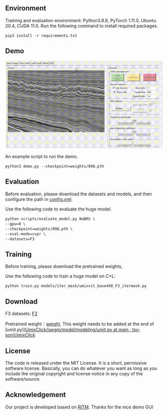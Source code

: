 ## Environment
Training and evaluation environment: Python3.8.8, PyTorch 1.11.0, Ubuntu 20.4, CUDA 11.0. Run the following command to install required packages.
```
pip3 install -r requirements.txt
```
## Demo
<p align="center">
  <img src="./assets/UmixClick Demo.gif" alt="drawing", width="500"/>
</p>


An example script to run the demo. 
```
python3 demo.py --checkpoint=weights/098.pth
```
## Evaluation
Before evaluation, please download the datasets and models, and then configure the path in [config.yml](https://github.com/tsy-son/UmixClick/blob/main/config.yml).

Use the following code to evaluate the huge model.
```
python scripts/evaluate_model.py NoBRS \
--gpu=0 \
--checkpoint=weights/098.pth \
--eval-mode=cvpr \
--datasets=F3
```

## Training
Before training, please download the pretrained weights,

Use the following code to train a huge model on C+L: 
```
python train.py models/iter_mask/umixvit_base448_F3_itermask.py
```

## Download 
F3 datasets: [F3](https://pan.baidu.com/s/16lJZPj_sNCUKYYv5eLs-BA?pwd=b5yh)

Pretrained weight：[weight](https://pan.baidu.com/s/1rntFPCclSi5OMst_1hFBtQ?pwd=ucv1), This weight needs to be added at the end of [umit.py]([UmixClick/isegm/model/modeling/umit.py at main · tsy-son/UmixClick](https://github.com/tsy-son/UmixClick/blob/main/isegm/model/modeling/umit.py)

## License
The code is released under the MIT License. It is a short, permissive software license. Basically, you can do whatever you want as long as you include the original copyright and license notice in any copy of the software/source. 

## Acknowledgement
Our project is developed based on [RITM](https://github.com/saic-vul/ritm_interactive_segmentation). Thanks for the nice demo GUI 

